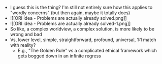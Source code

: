 - I guess this is the thing? I'm still not entirely sure how this applies to "wordly concerns" (but then again, maybe it totally does)
- ![[ORI idea - Problems are actually already solved.png]]
- ![[ORI idea - Problems are actually already solved-1.png]]
- So like, a complex worldview, a complex solution, is more likely to be wrong and bad
- Vs, lower level, simple, straightforward, profound, universal, 1:1 match with reality?
	- E.g., "The Golden Rule" vs a complicated ethical framework which gets bogged down in an infinite regress